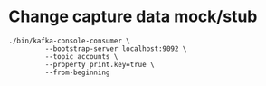 # Change capture data mock/stub

```
./bin/kafka-console-consumer \
         --bootstrap-server localhost:9092 \
         --topic accounts \
         --property print.key=true \
         --from-beginning
```

